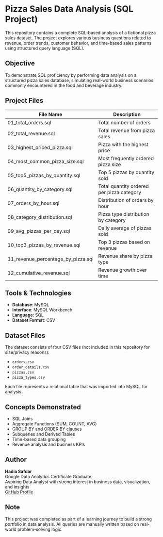 # Pizza Sales Data Analysis (SQL Project)
This repository contains a complete SQL-based analysis of a fictional pizza sales dataset. The project explores various business questions related to revenue, order trends, customer behavior, and time-based sales patterns using structured query language (SQL).

## Objective
To demonstrate SQL proficiency by performing data analysis on a structured pizza sales database, simulating real-world business scenarios commonly encountered in the food and beverage industry.

## Project Files

| File Name                      | Description                                |
|-------------------------------|--------------------------------------------|
| 01_total_orders.sql           | Total number of orders                     |
| 02_total_revenue.sql          | Total revenue from pizza sales             |
| 03_highest_priced_pizza.sql   | Pizza with the highest price               |
| 04_most_common_pizza_size.sql | Most frequently ordered pizza size         |
| 05_top5_pizzas_by_quantity.sql| Top 5 pizzas by quantity sold              |
| 06_quantity_by_category.sql   | Total quantity ordered per pizza category  |
| 07_orders_by_hour.sql         | Distribution of orders by hour             |
| 08_category_distribution.sql  | Pizza type distribution by category        |
| 09_avg_pizzas_per_day.sql     | Daily average of pizzas sold               |
| 10_top3_pizzas_by_revenue.sql | Top 3 pizzas based on revenue              |
| 11_revenue_percentage_by_pizza.sql | Revenue share by pizza type           |
| 12_cumulative_revenue.sql     | Revenue growth over time                   |

## Tools & Technologies

- **Database**: MySQL
- **Interface**: MySQL Workbench
- **Language**: SQL
- **Dataset Format**: CSV

## Dataset Files

The dataset consists of four CSV files (not included in this repository for size/privacy reasons):

- `orders.csv`
- `order_details.csv`
- `pizzas.csv`
- `pizza_types.csv`

Each file represents a relational table that was imported into MySQL for analysis.

## Concepts Demonstrated

- SQL Joins 
- Aggregate Functions (SUM, COUNT, AVG)
- GROUP BY and ORDER BY clauses
- Subqueries and Derived Tables
- Time-based data grouping
- Revenue analysis and business KPIs
  
## Author

**Hadia Safdar**  
Google Data Analytics Certificate Graduate  
Aspiring Data Analyst with strong interest in business data, visualization, and insights  
[GitHub Profile](https://github.com/Hadia-Safdar)

## Note

This project was completed as part of a learning journey to build a strong portfolio in data analysis. All queries are manually written based on real-world problem-solving logic.


